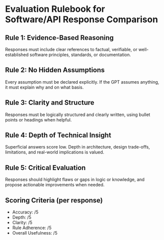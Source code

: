# Evaluation Rulebook for Software/API Response Comparison

## Rule 1: Evidence-Based Reasoning

Responses must include clear references to factual, verifiable, or well-established software principles, standards, or documentation.

## Rule 2: No Hidden Assumptions

Every assumption must be declared explicitly. If the GPT assumes anything, it must explain why and on what basis.

## Rule 3: Clarity and Structure

Responses must be logically structured and clearly written, using bullet points or headings when helpful.

## Rule 4: Depth of Technical Insight

Superficial answers score low. Depth in architecture, design trade-offs, limitations, and real-world implications is valued.

## Rule 5: Critical Evaluation

Responses should highlight flaws or gaps in logic or knowledge, and propose actionable improvements when needed.

## Scoring Criteria (per response)

- Accuracy: /5
- Depth: /5
- Clarity: /5
- Rule Adherence: /5
- Overall Usefulness: /5
